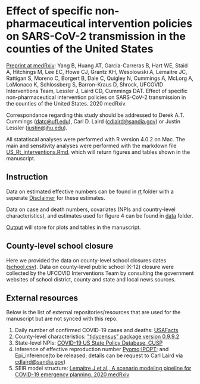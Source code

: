 #  Effect of specific non-pharmaceutical intervention policies on SARS-CoV-2 transmission in the counties of the United States

[Preprint at medRxiv](https://www.medrxiv.org/content/10.1101/2020.10.29.20221036v1): Yang B, Huang AT, Garcia-Carreras B, Hart WE, Staid A, Hitchings M, Lee EC, Howe CJ, Grantz KH, Wesolowski A, Lemaitre JC, Rattigan S, Moreno C, Borgert B, Dale C, Quigley N, Cummings A, McLorg A, LoMonaco K, Schlossberg S, Barron-Kraus D, Shrock, UFCOVID Interventions Team, Lessler J, Laird CD, Cummings DAT. Effect of specific non-pharmaceutical intervention policies on SARS-CoV-2 transmission in the counties of the United States. 2020 medRxiv.

Correspondance regarding this study should be addressed to Derek A.T. Cummings (datc@ufl.edu), Carl D. Laird (cdlaird@sandia.gov) or Justin Lessler (justin@jhu.edu).

All statatiscal analyses were performed with R version 4.0.2 on Mac. The main and sensitivity analyses were performed with the markdown file [US_Rt_interventions.Rmd](https://github.com/UF-IDD/US_County_Rt/blob/main/US_Rt_interventions.Rmd), which will return figures and tables shown in the manuscript.

## Instruction
Data on estimated effective numbers can be found in [rt](https://github.com/UF-IDD/US_County_Rt/tree/main/rt) folder with a seperate [Disclaimer](https://github.com/UF-IDD/US_County_Rt/blob/main/rt/README.md) for these estimates.

Data on case and death numbers, covariates (NPIs and country-level characteristics), and estimates used for figure 4 can be found in [data](https://github.com/UF-IDD/US_County_Rt/tree/main/data) folder.

[Output](https://github.com/UF-IDD/US_County_Rt/tree/main/output) will store for plots and tables in the manuscript.


## County-level school closure
Here we provided the data on county-level school closures dates ([school.csv](https://github.com/UF-IDD/US_County_Rt/blob/main/data/school.csv)). Data on county-level public school (K-12) closure were collected by the UFCOVID Interventions Team by consulting the government websites of school district, county and state and local news sources.

##  External resources

Below is the list of external repositories/resources that are used for the manuscript but are not synced with this repo.

1. Daily number of confirmed COVID-19 cases and deaths: [USAFacts](https://usafacts.org/visualizations/coronavirus-covid-19-spread-map/)
2. County-level characteristics: ["tidycensus" package version 0.9.9.2](https://cran.r-project.org/web/packages/tidycensus/index.html)
3. State-level NPIs: [COVID-19 US State Policy Database, CUSP](https://docs.google.com/spreadsheets/d/1zu9qEWI8PsOI_i8nI_S29HDGHlIp2lfVMsGxpQ5tvAQ/edit#gid=973655443)
4. Inference of effective reproduction number
[Pyomo](http://www.pyomo.org);[IPOPT](https://coin-or.github.io/Ipopt/); and Epi_inference(to be released; details can be request to Carl Laird via cdlaird@sandia.gov)
5. SEIR model structure: [Lemaitre J et al., A scenario modeling pipeline for COVID-19 emergency planning. 2020 medRxiv](https://www.medrxiv.org/content/10.1101/2020.06.11.20127894v2)
